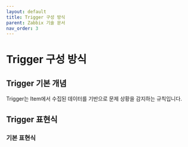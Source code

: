 ```yaml
---
layout: default
title: Trigger 구성 방식
parent: Zabbix 기술 문서
nav_order: 3
---
```


# Trigger 구성 방식

## Trigger 기본 개념
Trigger는 Item에서 수집된 데이터를 기반으로 문제 상황을 감지하는 규칙입니다.

## Trigger 표현식
### 기본 표현식